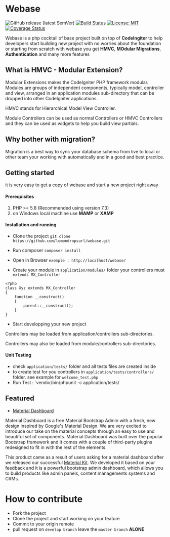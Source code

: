 # Webase

![GitHub release (latest SemVer)](https://img.shields.io/github/v/release/lemondropsarl/webase)
[![Build Status](https://travis-ci.org/lemondropsarl/webase.svg?branch=master)](https://travis-ci.org/lemondropsarl/webase)
[![License: MIT](https://img.shields.io/badge/License-MIT-yellow.svg)](https://opensource.org/licenses/MIT)
[![Coverage Status](https://coveralls.io/repos/github/lemondropsarl/webase/badge.svg?branch=master)](https://coveralls.io/github/lemondropsarl/webase?branch=master)


Webase is a php cocktail of base project built on top of **CodeIngiter** to help developers 
start building new project with no worries about the foundation or starting from scratch
with webase you get **HMVC**, **MOdular Migrations**, **Authentication** and many more features

## What is HMVC - Modular Extension?

Modular Extensions makes the CodeIgniter PHP framework modular. Modules are groups of independent components, typically model, controller and view, arranged in an application modules sub-directory that can be dropped into other CodeIgniter applications.

HMVC stands for Hierarchical Model View Controller.

Module Controllers can be used as normal Controllers or HMVC Controllers and they can be used as widgets to help you build view partials.

## Why bother with migration?

Migration is a best way to sync your database schema from live to local or other team your working with automatically and in a good and best practice.

## Getting started

it is very easy to get a copy of webase and start a new project right away

#### Prerequisites
1. PHP >= 5.8 (Recommended using version 7.3)
2. on Windows local machine use **MAMP** or **XAMP**

#### Installation and running

* Clone the project `git clone https://github.com/lemondropsarl/webase.git`
* Run composer `composer install`
* Open in Browser `exemple : http://localhost/webase/`

* Create your module in `application/modules/` folder
your controllers must `extends MX_Controller`

```
<?php
class Xyz extends MX_Controller 
{
    function __construct()
    {
        parent::__construct();
    }
}

```
* Start developping your new project

Controllers may be loaded from application/controllers sub-directories.

Controllers may also be loaded from module/controllers sub-directories.

#### Unit Testing

* check `application/tests/` folder and all tests files are created inside
* to create test for you controllers in `application/tests/controllers/` folder.  see example for `welcome_test.php` 
* Run Test : `vendor/bin/phpunit -c application/tests/

## Featured

* [Material Dashboard](https://demos.creative-tim.com/material-dashboard-dark/docs/2.0/getting-started/introduction.html)

Material Dashboard is a free Material Bootstrap Admin with a fresh, new design inspired by Google's Material Design. We are very excited to introduce our take on the material concepts through an easy to use and beautiful set of components. Material Dashboard was built over the popular Bootstrap framework and it comes with a couple of third-party plugins redesigned to fit in with the rest of the elements.

This product came as a result of users asking for a material dashboard after we released our successful [Material Kit](https://www.creative-tim.com/product/material-kit). We developed it based on your feedback and it is a powerful bootstrap admin dashboard, which allows you to build products like admin panels, content managements systems and CRMs.

# How to contribute

* Fork the project
* Clone the project and start working on your feature
* Commit to your origin remote
* pull request on `develop branch` leave the `master branch` **ALONE**







